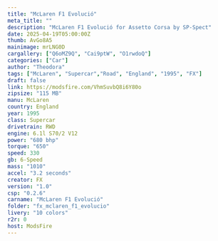 ```yaml
---
title: "McLaren F1 Evolució"
meta_title: ""
description: "McLaren F1 Evolució for Assetto Corsa by SP-Spect"
date: 2025-04-19T05:00:00Z
thumb: AvGo8A5
mainimage: mrLNG0D
cargallery: ["Q6oMZ9Q", "Cai9ptW", "O1rwdoQ"]
categories: ["Car"]
author: "Theodora"
tags: ["McLaren", "Supercar","Road", "England", "1995", "FX"]
draft: false
link: https://modsfire.com/VhmSuvbQ8i6Y80o
zipsize: "115 MB"
manu: McLaren
country: England
year: 1995
class: Supercar
drivetrain: RWD
engine: 6.1l S70/2 V12
power: "680 bhp"
torque: "650"
speed: 330
gb: 6-Speed
mass: "1010"
accel: "3.2 seconds"
creator: FX
version: "1.0"
csp: "0.2.6"
carname: "McLaren F1 Evolució"
folder: "fx_mclaren_f1_evolucio"
livery: "10 colors"
r2r: 0
host: ModsFire
---
```

